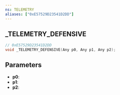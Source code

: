 ```yaml
---
ns: TELEMETRY
aliases: ["0xE57529D23541D2DD"]
---
```

## _TELEMETRY_DEFENSIVE

```c
// 0xE57529D23541D2DD
void _TELEMETRY_DEFENSIVE(Any p0, Any p1, Any p2);
```

## Parameters
* **p0**:
* **p1**:
* **p2**:
